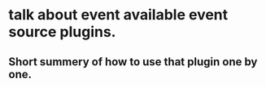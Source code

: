 
# talk about event available event source plugins.

## Short summery of how to use that plugin one by one.